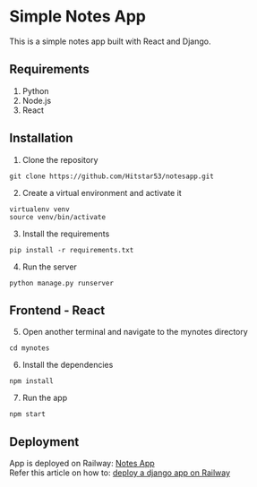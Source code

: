 # Simple Notes App
This is a simple notes app built with React and Django.

## Requirements
1. Python 
2. Node.js
3. React

## Installation
1. Clone the repository
```
git clone https://github.com/Hitstar53/notesapp.git
```
2. Create a virtual environment and activate it
```
virtualenv venv
source venv/bin/activate
```
3. Install the requirements
```
pip install -r requirements.txt
```
4. Run the server
```
python manage.py runserver
```

## Frontend - React
5. Open another terminal and navigate to the mynotes directory
```
cd mynotes
```
6. Install the dependencies
```
npm install
```
7. Run the app
```
npm start
```

## Deployment
App is deployed on Railway: [Notes App](https://notesapp-production-8c87.up.railway.app/)  
Refer this article on how to: [deploy a django app on Railway](https://dev.to/osahenru/using-railway-app-to-deploy-your-django-project-3ah1)
